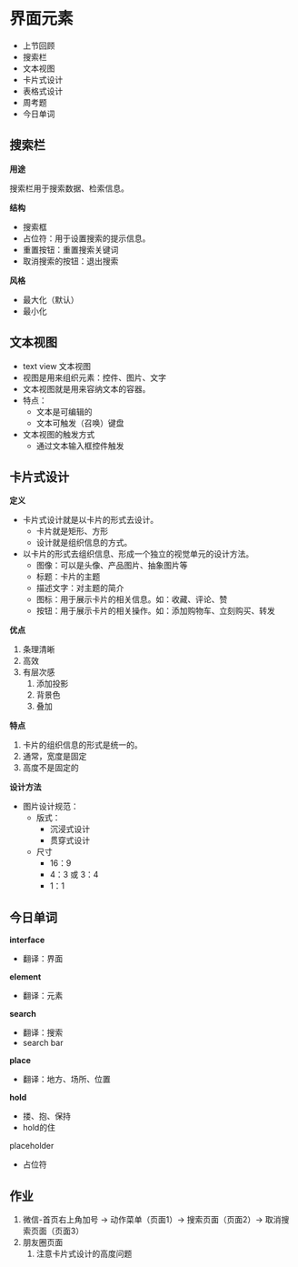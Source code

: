# 界面元素
- 上节回顾
- 搜索栏
- 文本视图
- 卡片式设计
- 表格式设计
- 周考题
- 今日单词
## 搜索栏

**用途**

搜索栏用于搜索数据、检索信息。

**结构**

- 搜索框
- 占位符：用于设置搜索的提示信息。
- 重置按钮：重置搜索关键词
- 取消搜索的按钮：退出搜索

**风格**

- 最大化（默认）
- 最小化

## 文本视图

- text view 文本视图
- 视图是用来组织元素：控件、图片、文字
- 文本视图就是用来容纳文本的容器。
- 特点：
  - 文本是可编辑的
  - 文本可触发（召唤）键盘
- 文本视图的触发方式
  - 通过文本输入框控件触发

## 卡片式设计

**定义**

- 卡片式设计就是以卡片的形式去设计。
  - 卡片就是矩形、方形
  - 设计就是组织信息的方式。
- 以卡片的形式去组织信息、形成一个独立的视觉单元的设计方法。
  - 图像：可以是头像、产品图片、抽象图片等
  - 标题：卡片的主题
  - 描述文字：对主题的简介
  - 图标：用于展示卡片的相关信息。如：收藏、评论、赞
  - 按钮：用于展示卡片的相关操作。如：添加购物车、立刻购买、转发

**优点**

1. 条理清晰
2. 高效
3. 有层次感
   1. 添加投影
   2. 背景色
   3. 叠加

**特点**

1. 卡片的组织信息的形式是统一的。
2. 通常，宽度是固定
3. 高度不是固定的

**设计方法**

- 图片设计规范：
  - 版式：
    - 沉浸式设计
    - 贯穿式设计
  - 尺寸
    - 16：9
    - 4：3 或 3：4
    - 1：1



## 今日单词

**interface**

- 翻译：界面

**element**

- 翻译：元素

**search**

- 翻译：搜索
- search bar

**place**

- 翻译：地方、场所、位置

**hold**

- 搂、抱、保持
- hold的住

placeholder

- 占位符



## 作业

1. 微信-首页右上角加号 → 动作菜单（页面1）→ 搜索页面（页面2）→ 取消搜索页面（页面3）
2. 朋友圈页面
   1. 注意卡片式设计的高度问题
